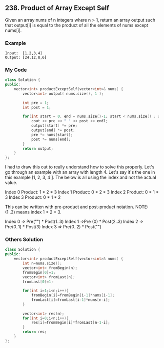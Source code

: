 ## 238. Product of Array Except Self

Given an array nums of n integers where n > 1,  return an array output such that output[i] is equal to the product of all the elements of nums except nums[i].

### Example
```
Input:  [1,2,3,4]
Output: [24,12,8,6]
```

### My Code
```c++
class Solution {
public:
    vector<int> productExceptSelf(vector<int>& nums) {
        vector<int> output( nums.size(), 1 );
        
        int pre = 1;
        int post = 1;
        
        for(int start = 0, end = nums.size()-1; start < nums.size() ; start++, end--){
            cout << pre << " " << post << endl;
            output[start] *= pre;
            output[end] *= post;
            pre *= nums[start];
            post *= nums[end];
        }
        return output;
    }
};
```
I had to draw this out to really understand how to solve this properly. Let's go through an example with an array with length 4. Let's say it's the one in this example [1, 2, 3, 4 ]. The below is all using the index and not the actual value.

Index 0 Product: 1 * 2 * 3
Index 1 Product: 0 * 2 * 3
Index 2 Product: 0 * 1 * 3
Index 3 Product: 0 * 1 * 2

This can be written with pre-product and post-product notation. NOTE: (1..3) means index 1 * 2 * 3.

Index 0 => Pre("") * Post(1..3)
Index 1 =>Pre (0) * Post(2..3)
Index 2 => Pre(0..1) * Post(3)
Index 3 => Pre(0..2) * Post("")


### Others Solution
```c++
class Solution {
public:
    vector<int> productExceptSelf(vector<int>& nums) {
        int n=nums.size();
        vector<int> fromBegin(n);
        fromBegin[0]=1;
        vector<int> fromLast(n);
        fromLast[0]=1;
        
        for(int i=1;i<n;i++){
            fromBegin[i]=fromBegin[i-1]*nums[i-1];
            fromLast[i]=fromLast[i-1]*nums[n-i];
        }
        
        vector<int> res(n);
        for(int i=0;i<n;i++){
            res[i]=fromBegin[i]*fromLast[n-1-i];
        }
        return res;
    }
};
```



